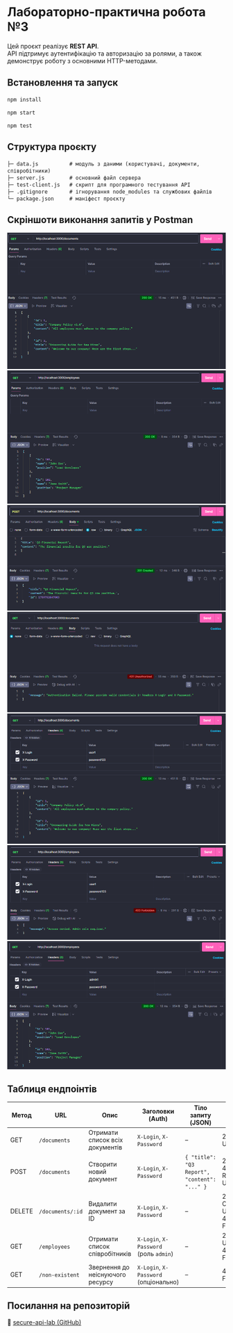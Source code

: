 # Лабораторно-практична робота №3
Цей проєкт реалізує **REST API**.  
API підтримує аутентифікацію та авторизацію за ролями, а також демонструє роботу з основними HTTP-методами.  

## Встановлення та запуск
```
npm install
```
```
npm start
```
```
npm test
```

## Структура проєкту

    ├─ data.js          # модуль з даними (користувачі, документи, співробітники)
    ├─ server.js        # основний файл сервера
    ├─ test-client.js   # скрипт для програмного тестування API
    ├─ .gitignore       # ігнорування node_modules та службових файлів
    └─ package.json     # маніфест проєкту
    
## Скріншоти виконання запитів у Postman

![1](./images/1.PNG)
![2](./images/2.PNG)
![3](./images/3.PNG)
![4](./images/4.PNG)
![5](./images/5.PNG)
![6](./images/6.PNG)
![7](./images/7.PNG)


## Таблиця ендпоінтів

| Метод  | URL                | Опис                              | Заголовки (Auth)                          | Тіло запиту (JSON)                                  | Коди відповіді |
|--------|--------------------|-----------------------------------|-------------------------------------------|-----------------------------------------------------|----------------|
| GET    | `/documents`       | Отримати список всіх документів   | `X-Login`, `X-Password`                   | –                                                   | 200 OK, 401 Unauthorized |
| POST   | `/documents`       | Створити новий документ           | `X-Login`, `X-Password`                   | `{ "title": "Q3 Report", "content": "..." }`        | 201 Created, 400 Bad Request, 401 Unauthorized |
| DELETE | `/documents/:id`   | Видалити документ за ID           | `X-Login`, `X-Password`                   | –                                                   | 204 No Content, 401 Unauthorized, 404 Not Found |
| GET    | `/employees`       | Отримати список співробітників    | `X-Login`, `X-Password` (роль `admin`)    | –                                                   | 200 OK, 401 Unauthorized, 403 Forbidden |
| GET    | `/non-existent`    | Звернення до неіснуючого ресурсу | `X-Login`, `X-Password` (опціонально)     | –                                                   | 404 Not Found |

## Посилання на репозиторій
🔗 [secure-api-lab (GitHub)](https://github.com/Dusha2/practical-work-3)